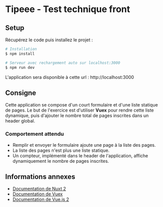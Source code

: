 # Tipeee - Test technique front

## Setup

Récupérez le code puis installez le projet :

```bash
# Installation
$ npm install

# Serveur avec rechargement auto sur localhost:3000
$ npm run dev
```

L'application sera disponible à cette url : http://localhost:3000

## Consigne

Cette application se compose d'un court formulaire et d'une liste statique de pages. Le but de l'exercice est d'utiliser **Vuex** pour rendre cette liste dynamique, puis d'ajouter le nombre total de pages inscrites dans un header global. 

### Comportement attendu
- Remplir et envoyer le formulaire ajoute une page à la liste des pages.
- La liste des pages n'est plus une liste statique. 
- Un compteur, implémenté dans le header de l'application, affiche dynamiquement le nombre de pages inscrites. 

## Informations annexes
- [Documentation de Nuxt 2](https://nuxtjs.org/docs/get-started/installation)
- [Documentation de Vuex](https://vuex.vuejs.org/)
- [Documentation de Vue.js 2](https://v2.vuejs.org/v2/guide/)
